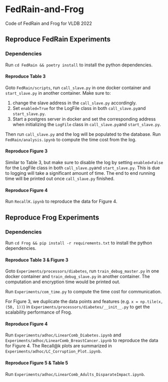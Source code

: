 # FedRain-and-Frog
Code of FedRain and Frog for VLDB 2022

## Reproduce FedRain Experiments

### Dependencies

Run `cd FedRain && poetry install` to install the python dependencies.

#### Reproduce Table 3

Goto `FedRain/scripts`, run `call_slave.py` in one docker container and `start_slave.py` in another 
container. Make sure to: 
1. change the slave address in the `call_slave.py` accordingly.
2. Set `enabled=True` for the LogFile class in both `call_slave.py`and `start_slave.py`.
3. Start a postgres server in docker and set the corresponding address when initializing the `LogFile` class in `call_slave.py`and `start_slave.py`.

Then run `call_slave.py` and the log will be populated to the database.
Run `FedRain/analysis.ipynb` to compute the time cost from the log.

#### Reproduce Figure 3

Similar to Table 3, but make sure to disable the log by setting `enabled=False` for the LogFile class in both `call_slave.py`and `start_slave.py`. This is due to logging will take a significant amount of time.
The end to end running time will be printed out once `call_slave.py` finished.


#### Reproduce Figure 4

Run `RecallK.ipynb` to reproduce the data for Figure 4.

## Reproduce Frog Experiments


### Dependencies

Run `cd Frog && pip install -r requirements.txt` to install the python dependencies.

#### Reproduce Table 3 & Figure 3

Goto `Experiments/processors/diabetes`, run `train_debug_master.py` in one docker container and `train_debug_slave.py` in another 
container. The computation and encryption time would be printed out.

Run `Experiments/com_time.py` to compute the time cost for communication.

For Figure 3, we duplicate the data points and features (e.g. `x = np.tile(x,(50, 1))`) in `Experiments/processors/diabetes/__init__.py` to get the scalability performance of Frog.


#### Reproduce Figure 4

Run `Experiments/adhoc/LinearComb_Diabetes.ipynb` and `Experiments/adhoc/LinearComb_BreastCancer.ipynb` to reproduce the data for Figure 4. The Recall@k plots are summarized in `Experiments/adhoc/LC_Corruption_Plot.ipynb`.

#### Reproduce Figure 5 & Table 5
Run `Experiments/adhoc/LinearComb_Adults_DisparateImpact.ipynb`.

